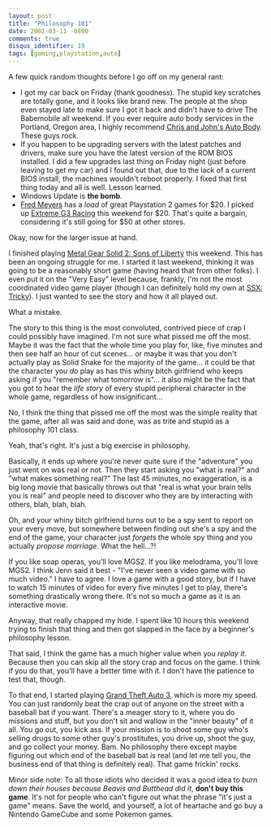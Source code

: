 ```yaml
---
layout: post
title: "Philosophy 101"
date: 2002-03-11 -0800
comments: true
disqus_identifier: 19
tags: [gaming,playstation,auto]
---
```

A few quick random thoughts before I go off on my general rant:

- I got my car back on Friday (thank goodness). The stupid key
    scratches are totally gone, and it looks like brand new. The people
    at the shop even stayed late to make sure I got it back and didn't
    have to drive The Babemobile all weekend. If you ever require auto
    body services in the Portland, Oregon area, I highly recommend
    [Chris and John's Auto Body](http://www.chrisandjohnsautobody.com/).
    These guys rock.
- If you happen to be upgrading servers with the latest patches and
    drivers, make sure you have the latest version of the ROM BIOS
    installed. I did a few upgrades last thing on Friday night (just
    before leaving to get my car) and I found out that, due to the lack
    of a current BIOS install, the machines wouldn't reboot properly. I
    fixed that first thing today and all is well. Lesson learned.
- Windows Update is **the bomb**.
- [Fred Meyers](http://www.fredmeyers.com) has a *load* of great
    Playstation 2 games for $20. I picked up [Extreme G3
    Racing](http://gamespot.com/gamespot/filters/products/0,11114,471204,00.html)
    this weekend for $20. That's quite a bargain, considering it's
    still going for $50 at other stores.

Okay, now for the larger issue at hand.

 I finished playing [Metal Gear Solid 2: Sons of
Liberty](http://gamespot.com/gamespot/filters/products/0,11114,913941,00.html)
this weekend. This has been an ongoing struggle for me. I started it
last weekend, thinking it was going to be a reasonably short game
(having heard that from other folks). I even put it on the "Very Easy"
level because, frankly, I'm not the most coordinated video game player
(though I can definitely hold my own at [SSX:
Tricky](http://ssxtricky.ea.com)). I just wanted to see the story and
how it all played out.

 What a mistake.

 The story to this thing is the most convoluted, contrived piece of crap
I could possibly have imagined. I'm not sure what pissed me off the
most. Maybe it was the fact that the whole time you play for, like, five
minutes and then see half an hour of cut scenes... or maybe it was that
you don't actually play as Solid Snake for the majority of the game...
it could be that the character you *do* play as has this whiny bitch
girlfriend who keeps asking if you "remember what tomorrow is"... it
also might be the fact that you got to hear the *life story* of every
stupid peripheral character in the whole game, regardless of how
insignificant...

 No, I think the thing that pissed me off the most was the simple
reality that the game, after all was said and done, was as trite and
stupid as a philosophy 101 class.

 Yeah, that's right. It's just a big exercise in philosophy.

 Basically, it ends up where you're never quite sure if the "adventure"
you just went on was real or not. Then they start asking you "what is
real?" and "what makes something real?" The last 45 minutes, no
exaggeration, is a big long movie that basically throws out that "real
is what your brain tells you is real" and people need to discover who
they are by interacting with others, blah, blah, blah.

 Oh, and your whiny bitch girlfriend turns out to be a spy sent to
report on your every move, but somewhere between finding out she's a spy
and the end of the game, your character just *forgets* the whole spy
thing and you actually *propose marriage*. What the hell...?!

 If you like soap operas, you'll love MGS2. If you like melodrama,
you'll love MGS2. I think Jenn said it best - "I've never seen a video
game with so much video." I have to agree. I love a game with a good
story, but if I have to watch 15 minutes of video for every five minutes
I get to play, there's something drastically wrong there. It's not so
much a game as it is an interactive movie.

 Anyway, that really chapped my hide. I spent like 10 hours this weekend
trying to finish that thing and then got slapped in the face by a
beginner's philosophy lesson.

 That said, I think the game has a much higher value when you *replay
it*. Because then you can skip all the story crap and focus on the game.
I think if you do that, you'll have a better time with it. I don't have
the patience to test that, though.

 To that end, I started playing [Grand Theft Auto
3](http://www.rockstargames.com/grandtheftauto3/), which is more my
speed. You can just randomly beat the crap out of anyone on the street
with a baseball bat if you want. There's a meager story to it, where you
do missions and stuff, but you don't sit and wallow in the "inner
beauty" of it all. You go out, you kick ass. If your mission is to shoot
some guy who's selling drugs to some other guy's prostitutes, you drive
up, shoot the guy, and go collect your money. Bam. No philosophy there
except maybe figuring out which end of the baseball bat is real (and let
me tell you, the business end of that thing is definitely real). That
game frickin' rocks.

 Minor side note: To all those idiots who decided it was a good idea to
*burn down their houses because Beavis and Butthead did it*, **don't buy
this game**. It's not for people who can't figure out what the phrase
"it's just a game" means. Save the world, and yourself, a lot of
heartache and go buy a Nintendo GameCube and some Pokemon games.
